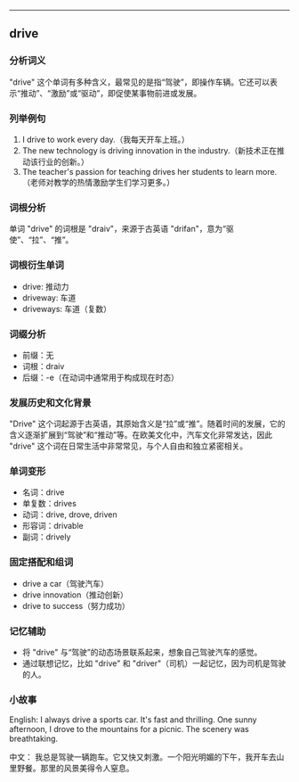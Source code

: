 
---------------
## drive
### 分析词义
"drive" 这个单词有多种含义，最常见的是指“驾驶”，即操作车辆。它还可以表示“推动”、“激励”或“驱动”，即促使某事物前进或发展。

### 列举例句
1. I drive to work every day.（我每天开车上班。）
2. The new technology is driving innovation in the industry.（新技术正在推动该行业的创新。）
3. The teacher's passion for teaching drives her students to learn more.（老师对教学的热情激励学生们学习更多。）

### 词根分析
单词 "drive" 的词根是 "draiv"，来源于古英语 "drifan"，意为“驱使”、“拉”、“推”。

### 词根衍生单词
- drive: 推动力
- driveway: 车道
- driveways: 车道（复数）

### 词缀分析
- 前缀：无
- 词根：draiv
- 后缀：-e（在动词中通常用于构成现在时态）

### 发展历史和文化背景
"Drive" 这个词起源于古英语，其原始含义是“拉”或“推”。随着时间的发展，它的含义逐渐扩展到“驾驶”和“推动”等。在欧美文化中，汽车文化非常发达，因此 "drive" 这个词在日常生活中非常常见，与个人自由和独立紧密相关。

### 单词变形
- 名词：drive
- 单复数：drives
- 动词：drive, drove, driven
- 形容词：drivable
- 副词：drively

### 固定搭配和组词
- drive a car（驾驶汽车）
- drive innovation（推动创新）
- drive to success（努力成功）

### 记忆辅助
- 将 "drive" 与“驾驶”的动态场景联系起来，想象自己驾驶汽车的感觉。
- 通过联想记忆，比如 "drive" 和 "driver"（司机）一起记忆，因为司机是驾驶的人。

### 小故事
English:
I always drive a sports car. It's fast and thrilling. One sunny afternoon, I drove to the mountains for a picnic. The scenery was breathtaking.

中文：
我总是驾驶一辆跑车。它又快又刺激。一个阳光明媚的下午，我开车去山里野餐。那里的风景美得令人窒息。

